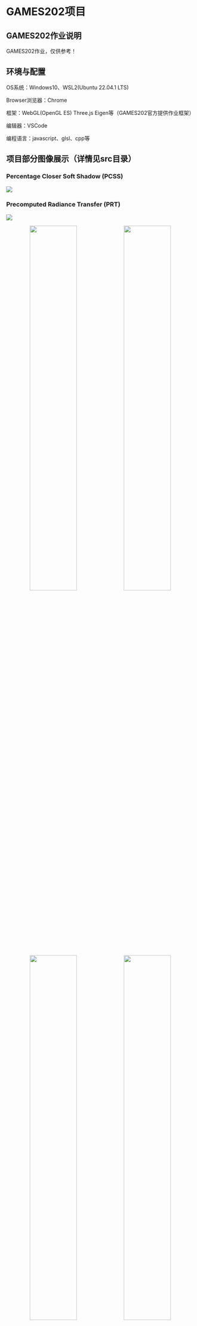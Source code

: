 # GAMES202项目

## GAMES202作业说明

GAMES202作业，仅供参考！

## 环境与配置

OS系统：Windows10、WSL2(Ubuntu 22.04.1 LTS)

Browser浏览器：Chrome

框架：WebGL(OpenGL ES) Three.js Eigen等（GAMES202官方提供作业框架）

编辑器：VSCode

编程语言：javascript、glsl、cpp等

## 项目部分图像展示（详情见src目录）

### Percentage Closer Soft Shadow (PCSS)

<img src="https://github.com/mofashaoye/GAMES202/blob/main/src/1/images/PCSS_3.png" />

### Precomputed Radiance Transfer (PRT)

<img src="https://github.com/mofashaoye/GAMES202/blob/main/src/2/images/CornellBox/x.png"></img>

<div align="center">
  <img src="https://github.com/mofashaoye/GAMES202/blob/main/src/2/images/CornellBox/2.png" width = 50%></img><img src="https://github.com/mofashaoye/GAMES202/blob/main/src/2/images/GraceCathedral/2.png" width = 50%></img>
 </div>
 
 <div align="center">
   <img src="https://github.com/mofashaoye/GAMES202/blob/main/src/2/images/Indoor/2.png" width = 50%></img><img src="https://github.com/mofashaoye/GAMES202/blob/main/src/2/images/Skybox/2.png" width = 50%></img>
   </div>

